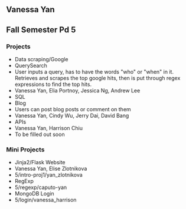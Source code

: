 Vanessa Yan
-----------
Fall Semester Pd 5
------------------

### Projects
* Data scraping/Google
 * QuerySearch
 * User inputs a query, has to have the words "who" or "when" in it. Retrieves and scrapes the top google hits, then is put through regex expressions to find the top hits.
 * Vanessa Yan, Elia Portnoy, Jessica Ng, Andrew Lee
* SQL
 * Blog
 * Users can post blog posts or comment on them
 * Vanessa Yan, Cindy Wu, Jerry Dai, David Bang
* APIs
 * Vanessa Yan, Harrison Chiu
 * To be filled out soon

### Mini Projects
* Jinja2/Flask Website
 * Vanessa Yan, Elise Zlotnikova
 * 5/intro-proj1/yan_zlotnikova
* RegExp
 * 5/regexp/caputo-yan
* MongoDB Login
 * 5/login/vanessa_harrison
